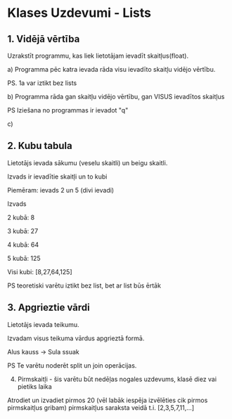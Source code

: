 # Klases Uzdevumi - Lists

## 1. Vidējā vērtība

Uzrakstīt programmu, kas liek lietotājam ievadīt skaitļus(float).

a) Programma pēc katra ievada rāda visu ievadīto skaitļu vidējo vērtību.

PS. 1a var iztikt bez lists

b) Programma rāda gan skaitļu vidējo vērtību, gan VISUS ievadītos skaitļus

PS Iziešana no programmas ir ievadot "q"

c)


## 2.  Kubu tabula

Lietotājs ievada sākumu (veselu skaitli) un beigu skaitli.

Izvads ir ievadītie skaitļi un to kubi

Piemēram: ievads 2 un 5 (divi ievadi)

Izvads 

2 kubā: 8

3 kubā: 27

4 kubā: 64

5 kubā: 125

Visi kubi: [8,27,64,125]

PS teoretiski varētu iztikt bez list, bet ar list būs ērtāk

## 3. Apgrieztie vārdi

Lietotājs ievada teikumu.

Izvadam visus teikuma vārdus apgrieztā formā.

Alus kauss -> Sula ssuak

PS Te varētu noderēt split un join operācijas.

4. Pirmskaitļi - šis varētu būt nedēļas nogales uzdevums, klasē diez vai pietiks laika



Atrodiet un izvadiet pirmos 20 (vēl labāk iespēja izvēlēties cik pirmos pirmskaitļus gribam) pirmskaitļus saraksta veidā t.i. [2,3,5,7,11,...]